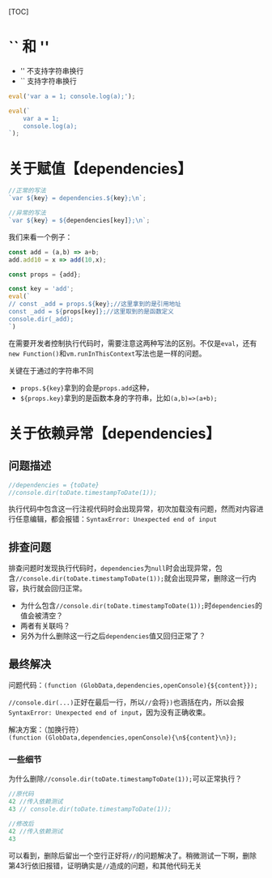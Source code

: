 [TOC]

# `` 和 ''
- '' 不支持字符串换行
- `` 支持字符串换行
```js
eval('var a = 1; console.log(a);');

eval(`
    var a = 1;
    console.log(a);
`);
```

# 关于赋值【dependencies】
```js
//正常的写法
`var ${key} = dependencies.${key};\n`;

//异常的写法
`var ${key} = ${dependencies[key]};\n`;
```

我们来看一个例子：
```js
const add = (a,b) => a+b;
add.add10 = x => add(10,x);

const props = {add};

const key = 'add';
eval(`
// const _add = props.${key};//这里拿到的是引用地址
const _add = ${props[key]};//这里取到的是函数定义
console.dir(_add);
`)
```

在需要开发者控制执行代码时，需要注意这两种写法的区别。不仅是`eval`，还有`new Function()`和`vm.runInThisContext`写法也是一样的问题。

关键在于通过的字符串不同
- `props.${key}`拿到的会是`props.add`这种，
- `${props.key}`拿到的是函数本身的字符串，比如`(a,b)=>(a+b);`

# 关于依赖异常【dependencies】
## 问题描述
```js
//dependencies = {toDate}
//console.dir(toDate.timestampToDate(1));
```
执行代码中包含这一行注视代码时会出现异常，初次加载没有问题，然而对内容进行任意编辑，都会报错：`SyntaxError: Unexpected end of input`

## 排查问题
排查问题时发现执行代码时，`dependencies`为`null`时会出现异常，包含`//console.dir(toDate.timestampToDate(1));`就会出现异常，删除这一行内容，执行就会回归正常。

- 为什么包含`//console.dir(toDate.timestampToDate(1));`时`dependencies`的值会被清空？
- 两者有关联吗？
- 另外为什么删除这一行之后`dependencies`值又回归正常了？

## 最终解决
问题代码：`(function (GlobData,dependencies,openConsole){${content}});`

`//console.dir(...)`正好在最后一行，所以`//`会将`})`也涵括在内，所以会报`SyntaxError: Unexpected end of input`，因为没有正确收束。

解决方案：（加换行符）<br/>
`(function (GlobData,dependencies,openConsole){\n${content}\n});`

### 一些细节
为什么删除`//console.dir(toDate.timestampToDate(1));`可以正常执行？<br/>
```js
//原代码
42 //传入依赖测试
43 // console.dir(toDate.timestampToDate(1));

//修改后
42 //传入依赖测试
43 
```
可以看到，删除后留出一个空行正好将`//`的问题解决了。稍微测试一下啊，删除第43行依旧报错，证明确实是`//`造成的问题，和其他代码无关
